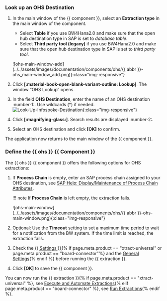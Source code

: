 
### Look up an OHS Destination

1. In the main window of the {{ component }}, select an **Extraction type** in the main window of the component.
	- Select **Table** if you use BW4Hana2.0 and make sure that the open hub destination type in SAP is set to *database table*.
	- Select **Third party tool (legacy)** if you use BW4Hana2.0 and make sure that the open hub destination type in SAP is set to *third party tool*.
	
	![ohs-main-window-add](../../assets/images/documentation/components/ohs/{{ abbr }}-ohs_main-window_add.png){:class="img-responsive"}
2. Click **[:material-book-open-blank-variant-outline: Lookup]**. The window “OHS Lookup” opens.<br>
3. In the field **OHS Destination**, enter the name of an OHS destination :number-1:. Use wildcards (*) if needed.<br>
![Look-Up-Infospoke-Destination](../../assets/images/documentation/components/ohs/ohs_look-up.png){:class="img-responsive"}
4. Click **[:magnifying-glass:]**. Search results are displayed :number-2:.
5. Select an OHS destination and click **[OK]** to confirm.

The application now returns to the main window of the {{ component }}.

### Define the {{ ohs }}  {{ Component }}

The {{ ohs }} {{ component }} offers the following options for OHS extractions:

1. If **Process Chain** is empty, enter an SAP process chain assigned to your OHS destination, see [SAP Help: Display/Maintenance of Process Chain Attributes](https://help.sap.com/docs/SAP_NETWEAVER_701/6da591e86c4b1014b43de329b9ffb859/4a2cf30c6ed91c62e10000000a42189c.html?locale=en-US).

	!!! note
		If **Process Chain** is left empty, the extraction fails.
		
	![ohs-main-window](../../assets/images/documentation/components/ohs/{{ abbr }}-ohs-main-window.png){:class="img-responsive"}
2. Optional: Use the **Timeout** setting to set a maximum time period to wait for a notification from the BW system. 
If the time limit is reached, the extraction fails.
7. Check the [{{ Settings }}](settings.md){% if page.meta.product == "xtract-universal" or page.meta.product == "board-connector"%} and the [General Settings](general-settings.md){% endif %} before running the {{ extraction }}.
8. Click **[OK]** to save the {{ component }}.

You can now run the {{ extraction }}{% if page.meta.product == "xtract-universal" %}, see [Execute and Automate Extractions](../execute-and-automate/index.md){% elif page.meta.product == "board-connector" %}, see [Run Extractions](../run-extractions.md){% endif %}.

